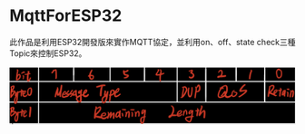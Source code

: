 # MqttForESP32
此作品是利用ESP32開發版來實作MQTT協定，並利用on、off、state check三種Topic來控制ESP32。



![image](https://github.com/chun-wei0413/MqttForESP32/blob/main/image/IMG_0005.jpeg)
